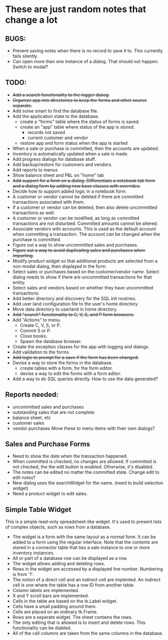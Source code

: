 # These are just random notes that change a lot

## BUGS:
* Prevent saving notes when there is no record to save it to. This currently
  fails silently.
* Can open more than one instance of a dialog. That should not happen. Switch to modal?

## TODO:
* ~~Add a search functionality to the logger dialog.~~
* ~~Organize app into directories to keep the forms and other source separate.~~
* Add some smart to find the database file.
* Add the application state to the database.
  * create a "forms" table where the status of forms is saved.
  * create an "app" table where status of the app is stored.
    * records not saved
    * current customer and vendor
  * restore app and form status when the app is started
* When a sale or purchase is committed, then the accounts are updated.
* Inventory is automatically updated when a sale is made.
* Add progress dialogs for database stuff.
* Add backup/restore for customers and vendors.
* Add reports to menus
* Show balance sheet and P&L on "home" tab
* ~~Add support for a form on a dialog. Differentiate a notebook tab form
  and a dialog form by adding new base classes with overrides.~~
* Decide how to support added logic in a notebook form.
* A customer or vendor cannot be deleted if there are committed
  transactions associated with them.
* If a customer or vendor can be deleted, then also delete uncommitted
  transactions as well.
* A customer or vendor can be modified, as long as committed transactions
  are not disturbed. Committed amounts cannot be altered.
* Associate vendors with accounts. This is used as the default account when
  committing a transaction. The account can be changed when the purchase
  is committed.
* Figure out a way to show uncommitted sales and purchases.
* ~~Figure out a way to avoid duplicating sales and purchases when importing.~~
* Modify product widget so that additional products are selected from a
  non-modal dialog, then displayed in the form.
* Select sales or purchases based on the customer/vendor name. Select dialog
  needs to show if there are uncommitted transactions for that entity.
* Select sales and vendors based on whether they have uncommitted transactions.
* Add better directory and discovery for the SQL init routines.
* Add user land configuration file to the user's home directory.
* Move data directory to userland in home directory.
* ~~Add "search" functionality to C, V, S, and P form browsers.~~
* Add "Actions" to menu.
  * Create C, V, S, or P.
  * Commit S or P.
  * Close books.
  * Spawn the database browser.
* Create the exception classes for the app with logging and dialogs.
* Add validation to the forms.
* ~~Add logic to prompt for a save if the form has been changed.~~
* Devise a way to store the forms in the database.
  * create tables with a form, for the form editor.
  * devise a way to edit the forms with a form editor.
* Add a way to do SQL queries directly. How to use the data generated?

## Reports needed:
* uncommitted sales and purchases
* outstanding sales that are not complete
* balance sheet, etc
* customer sales
* vendor purchases
Move these to menu items with their own dialogs?

## Sales and Purchase Forms
* Need to show the date when the transaction happened.
* When committed is checked, no changes are allowed. If committed is not checked, the
  the edit button is enabled. Otherwise, it's disabled.
* The notes can be edited no matter the committed state. Change edit to edit notes?
* New dialog uses the searchWidget for the name. (need to build selection widget)
* Need a product widget to edit sales.

## Simple Table Widget
This is a simple read-only spreadsheet-like widget. It's used to present lists of
complex objects, such as rows from a database.
* The widget is a form with the same layout as a normal form. It can be added to
  a form using the regular interface. Note that the contents are stored in a
  connector table that ties a sale instance to one or more inventory instances.
* All or part of a database row can be displayed as a row.
* The widget allows adding and deleting rows.
* Rows in the widget are accessed by a displayed line number. Numbering is from '1'.
* The notion of a direct cell and an indirect cell are implented. An indirect cell
  is one where the table has a row ID from another table.
* Column labels are implemented.
* X and Y scroll bars are implemented.
* Cells in the table are based on the tk.Label widget.
* Cells have a small padding around them.
* Cells are placed on an ordinary tk.Frame.
* Rows are a separate widget. The sheet contains the rows.
* The only editing that is allowed is to insert and delete rows. This functionality
  can be diabled.
* All of the cell columns are taken from the same columns in the database.
